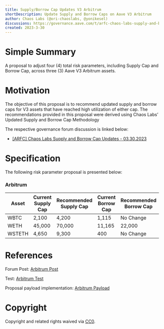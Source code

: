```yaml
---
title: Supply/Borrow Cap Updates V3 Arbitrum
shortDescription: Update Supply and Borrow Caps on Aave V3 Arbitrum
author: Chaos Labs (@ori-chaoslabs, @yonikesel)
discussions: https://governance.aave.com/t/arfc-chaos-labs-supply-and-borrow-cap-updates-03-30-2023/12532
created: 2023-3-30
---
```


# Simple Summary

A proposal to adjust four (4) total risk parameters, including Supply Cap and Borrow Cap, across three (3) Aave V3 Arbitrum assets.

# Motivation

The objective of this proposal is to recommend updated supply and borrow caps for V3 assets that have reached high utilization of either cap. The recommendations provided in this proposal were derived using Chaos Labs’ Updated Supply and Borrow Cap Methodology

The respective governance forum discussion is linked below:

- [[ARFC] Chaos Labs Supply and Borrow Cap Updates - 03.30.2023](https://governance.aave.com/t/arfc-chaos-labs-supply-and-borrow-cap-updates-03-30-2023/12532)

# Specification

The following risk parameter proposal is presented below:

### Arbitrum

| Asset  | Current Supply Cap | Recommended Supply Cap | Current Borrow Cap | Recommended Borrow Cap |
| ------ | ------------------ | ---------------------- | ------------------ | ---------------------- |
| WBTC   | 2,100              | 4,200                  | 1,115              | No Change              |
| WETH   | 45,000             | 70,000                 | 11,165             | 22,000                 |
| WSTETH | 4,650              | 9,300                  | 400                | No Change              |

# References

Forum Post: [Arbitrum Post](https://governance.aave.com/t/arfc-chaos-labs-supply-and-borrow-cap-updates-03-30-2023/12532)

Test: [Arbitrum Test](https://github.com/bgd-labs/aave-proposals/blob/master/src/AaveV3ArbSupplyCapsUpdate_20230330/AaveV3ArbSupplyCapsUpdate_20230330_test.t.sol)

Proposal payload implementation: [Arbitrum Payload](https://github.com/bgd-labs/aave-proposals/blob/master/src/AaveV3ArbSupplyCapsUpdate_20230330/AaveV3ArbSupplyCapsUpdate_20230330.sol)

# Copyright

Copyright and related rights waived via [CC0](https://creativecommons.org/publicdomain/zero/1.0/).
